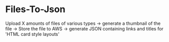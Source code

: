 
# Files-To-Json
Upload X amounts of files of various types -> generate a thumbnail of the file -> Store the file to AWS -> generate JSON containing links and titles for 'HTML card style layouts'



